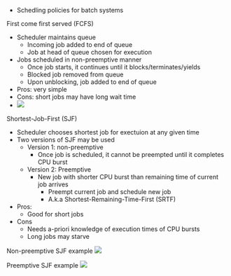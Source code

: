   - Schedling policies for batch systems

First come first served (FCFS)
 - Scheduler maintains queue
	 - Incoming job added to end of queue 
	 - Job at head of queue chosen for execution 
- Jobs scheduled in non-preemptive manner 
	- Once job starts, it continues until it blocks/terminates/yields
	- Blocked job removed from queue
	- Upon unblocking, job added to end of queue
- Pros: very simple
- Cons: short jobs may have long wait time
- ![](Pasted%20image%2020240214215137.png)

Shortest-Job-First (SJF)
 - Scheduler chooses shortest job for exectuion at any given time
 - Two versions of SJF may be used
	 - Version 1: non-preemptive
		 - Once job is scheduled, it cannot be preempted until it completes CPU burst
	- Version 2: Preemptive
		- New job with shorter CPU burst than remaining time of current job arrives
			- Preempt current job and schedule new job 
			- A.k.a Shortest-Remaining-Time-First (SRTF)
- Pros: 
	- Good for short jobs
- Cons
	- Needs a-priori knowledge of execution times of CPU bursts
	- Long jobs may starve 

Non-preemptive SJF example 
![](Pasted%20image%2020240214215459.png)

Preemptive SJF example 
![](Pasted%20image%2020240214215515.png)


